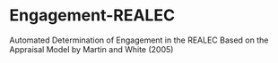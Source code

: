 # Engagement-REALEC
Automated Determination of Engagement in the REALEC Based on the Appraisal Model by Martin and White (2005)
